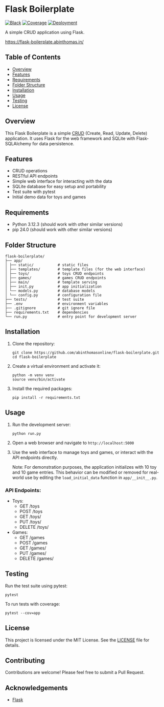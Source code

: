 # Flask Boilerplate

[![Black](https://github.com/abinthomasonline/flask-boilerplate/actions/workflows/black.yml/badge.svg)](https://github.com/abinthomasonline/flask-boilerplate/actions/workflows/black.yml)
[![Coverage](https://github.com/abinthomasonline/flask-boilerplate/actions/workflows/tests.yml/badge.svg)](https://github.com/abinthomasonline/flask-boilerplate/actions/workflows/tests.yml)
[![Deployment](https://github.com/abinthomasonline/flask-boilerplate/actions/workflows/check-deployment-status.yml/badge.svg)](https://github.com/abinthomasonline/flask-boilerplate/actions/workflows/check-deployment-status.yml)


A simple CRUD application using Flask. 

https://flask-boilerplate.abinthomas.in/

## Table of Contents

- [Overview](#overview)
- [Features](#features)
- [Requirements](#requirements)
- [Folder Structure](#folder-structure)
- [Installation](#installation)
- [Usage](#usage)
- [Testing](#testing)
- [License](#license)

## Overview

This Flask Boilerplate is a simple [CRUD](https://en.wikipedia.org/wiki/Create,_read,_update_and_delete) (Create, Read, Update, Delete) application. It uses Flask for the web framework and SQLite with Flask-SQLAlchemy for data persistence.

## Features

- CRUD operations
- RESTful API endpoints
- Simple web interface for interacting with the data
- SQLite database for easy setup and portability
- Test suite with pytest
- Initial demo data for toys and games

## Requirements

- Python 3.12.3 (should work with other similar versions)
- pip 24.0 (should work with other similar versions)

## Folder Structure

```
flask-boilerplate/
├── app/
│ ├── static/           # static files
│ ├── templates/        # template files (for the web interface)
│ ├── toys/             # toys CRUD endpoints
│ ├── games/            # games CRUD endpoints
│ ├── main/             # template serving
│ ├── init.py           # app initialization
│ └── models.py         # database models
│ └── config.py         # configuration file
├── tests/              # test suite
├── .env                # environment variables
├── .gitignore          # git ignore file
├── requirements.txt    # dependencies
└── run.py              # entry point for development server
````

## Installation

1. Clone the repository:
   ```
   git clone https://github.com/abinthomasonline/flask-boilerplate.git
   cd flask-boilerplate
   ```

2. Create a virtual environment and activate it:
   ```
   python -m venv venv
   source venv/bin/activate
   ```

3. Install the required packages:
   ```
   pip install -r requirements.txt
   ```

## Usage

1. Run the development server:
   ```
   python run.py
   ```

2. Open a web browser and navigate to `http://localhost:5000`

3. Use the web interface to manage toys and games, or interact with the API endpoints directly.

   Note: For demonstration purposes, the application initializes with 10 toy and 10 game entries. 
   This behavior can be modified or removed for real-world use by editing the `load_initial_data` 
   function in `app/__init__.py`.

### API Endpoints:
- Toys:
  - GET /toys
  - POST /toys
  - GET /toys/<id>
  - PUT /toys/<id>
  - DELETE /toys/<id>
- Games:
  - GET /games
  - POST /games
  - GET /games/<id>
  - PUT /games/<id>
  - DELETE /games/<id>

## Testing

Run the test suite using pytest:
```
pytest
```

To run tests with coverage:
```
pytest --cov=app
```

## License

This project is licensed under the MIT License. See the [LICENSE](LICENSE) file for details.

## Contributing

Contributions are welcome! Please feel free to submit a Pull Request.

## Acknowledgements

- [Flask](https://flask.palletsprojects.com/)
